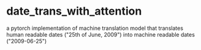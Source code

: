 # date_trans_with_attention
a pytorch implementation of machine translation model that translates human readable dates ("25th of June, 2009") into machine readable dates ("2009-06-25")
